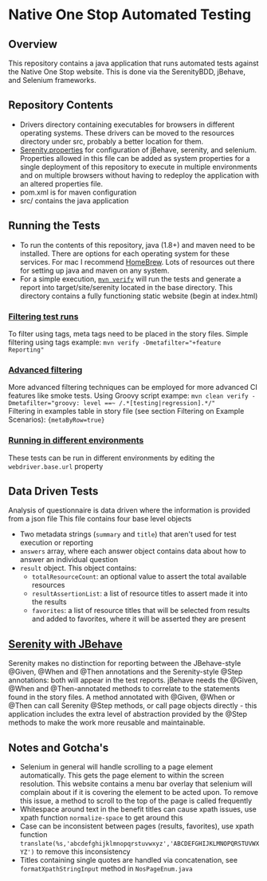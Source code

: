 # Native One Stop Automated Testing

## Overview
This repository contains a java application that runs automated tests against the Native One Stop website. This is done via the SerenityBDD, jBehave, and Selenium frameworks.

## Repository Contents
- Drivers directory containing executables for browsers in different operating systems. These drivers can be moved to the resources directory under src, probably a better location for them.
- [Serenity.properties](http://serenity-bdd.info/docs/serenity/#_serenity_system_properties_and_configuration) for configuration of jBehave, serenity, and selenium. Properties allowed in this file can be added as system properties for a single deployment of this repository to execute in multiple environments and on multiple browsers without having to redeploy the application with an altered properties file.
- pom.xml is for maven configuration
- src/ contains the java application

## Running the Tests
- To run the contents of this repository, java (1.8+) and maven need to be installed. There are options for each operating system for these services. For mac I recommend [HomeBrew](https://brew.sh/). Lots of resources out there for setting up java and maven on any system.
- For a simple execution, [`mvn verify`](https://maven.apache.org/guides/introduction/introduction-to-the-lifecycle.html) will run the tests and generate a report into target/site/serenity located in the base directory. This directory contains a fully functioning static website (begin at index.html)

### [Filtering test runs](http://serenity-bdd.info/docs/serenity/#_jbehave)
To filter using tags, meta tags need to be placed in the story files. 
Simple filtering using tags example:  `mvn verify -Dmetafilter="+feature Reporting"`

### [Advanced filtering](http://jbehave.org/reference/stable/meta-filtering.html) 
More advanced filtering techniques can be employed for more advanced CI features like smoke tests.
Using Groovy script exampe: `mvn clean verify -Dmetafilter="groovy: level ==~ /.*[testing|regression].*/"`  
Filtering in examples table in story file (see section Filtering on Example Scenarios): `{metaByRow=true}`

### [Running in different environments](http://serenity-bdd.info/docs/serenity/#_opening_the_page)
These tests can be run in different environments by editing the `webdriver.base.url` property

## Data Driven Tests
Analysis of questionnaire is data driven where the information is provided from a json file
This file contains four base level objects
 - Two metadata strings (`summary` and `title`) that aren't used for test execution or reporting
 - `answers` array, where each answer object contains data about how to answer an individual question
 - `result` object. This object contains:
    - `totalResourceCount`: an optional value to assert the total available resources
    - `resultAssertionList`: a list of resource titles to assert made it into the results
    - `favorites`: a list of resource titles that will be selected from results and added to favorites, where it will be asserted they are present

## [Serenity with JBehave](http://serenity-bdd.info/docs/serenity/#_implementing_the_tests)
Serenity makes no distinction for reporting between the JBehave-style @Given, @When and @Then annotations and the Serenity-style @Step annotations: both will appear in the test reports. jBehave needs the @Given, @When and @Then-annotated methods to correlate to the statements found in the story files. A method annotated with @Given, @When or @Then can call Serenity @Step methods, or call page objects directly - this application includes the extra level of abstraction provided by the @Step methods to make the work more reusable and maintainable.

## Notes and Gotcha's
- Selenium in general will handle scrolling to a page element automatically. This gets the page element to within the screen resolution. This website contains a menu bar overlay that selenium will complain about if it is covering the element to be acted upon. To remove this issue, a method to scroll to the top of the page is called frequently
- Whitespace around text in the benefit titles can cause xpath issues, use xpath function `normalize-space` to get around this
- Case can be inconsistent between pages (results, favorites), use xpath function `translate(%s,'abcdefghijklmnopqrstuvwxyz','ABCDEFGHIJKLMNOPQRSTUVWXYZ')` to remove this inconsistency
- Titles containing single quotes are handled via concatenation, see `formatXpathStringInput` method in `NosPageEnum.java`
